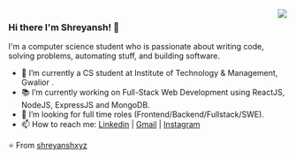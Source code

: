 <img align='right' src="https://github-readme-stats.vercel.app/api?username=shreyanshxyz&show_icons=true&theme=dracula">

### Hi there I'm Shreyansh! :lemon:

I'm a computer science student who is passionate about writing code, solving problems, automating stuff, and building software.

- 🔭 I’m currently a CS student at Institute of Technology & Management, Gwalior  .
- 📚 I’m currently working on Full-Stack Web Development using ReactJS, NodeJS, ExpressJS and MongoDB.
- 👯 I’m looking for full time roles (Frontend/Backend/Fullstack/SWE). 
- 📫 How to reach me: [Linkedin](https://www.linkedin.com/in/shreyanshxyz) | [Gmail](mailto:shreyanshbhadoria@gmail.com) | [Instagram](https://www.instagram.com/shreyanshxyz/)

⭐️ From [shreyanshxyz](https://github.com/shreyanshxyz)

<!-- [![Shreyansh's GitHub activity graph](https://activity-graph.herokuapp.com/graph?username=shreyanshxyz&theme=xcode)](https://git.io/shreyanshxyz) -->
